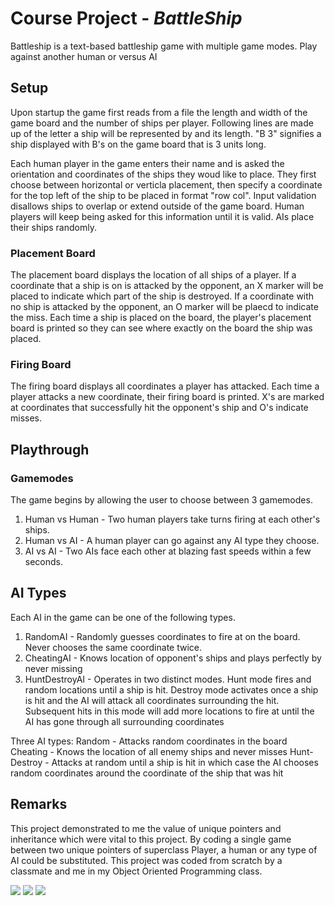 # Course Project - *BattleShip*

Battleship is a text-based battleship game with multiple game modes. Play against another human or versus AI

## Setup
Upon startup the game first reads from a file the length and width of the game board and the number of ships per player. Following lines are made up of the letter a ship will be represented by and its length. "B 3" signifies a ship displayed with B's on the game board that is 3 units long.

Each human player in the game enters their name and is asked the orientation and coordinates of the ships they woud like to place. They first choose between horizontal or verticla placement, then specify a coordinate for the top left of the ship to be placed in format "row col". Input validation disallows ships to overlap or extend outside of the game board. Human players will keep being asked for this information until it is valid. AIs place their ships randomly.

### Placement Board
The placement board displays the location of all ships of a player. If a coordinate that a ship is on is attacked by the opponent, an X marker will be placed to indicate which part of the ship is destroyed. If a coordinate with no ship is attacked by the opponent, an O marker will be plaecd to indicate the miss. Each time a ship is placed on the board, the player's placement board is printed so they can see where exactly on the board the ship was placed.

### Firing Board
The firing board displays all coordinates a player has attacked. Each time a player attacks a new coordinate, their firing board is printed. X's are marked at coordinates that successfully hit the opponent's ship and O's indicate misses.

## Playthrough
### Gamemodes
The game begins by allowing the user to choose between 3 gamemodes.
1. Human vs Human - Two human players take turns firing at each other's ships.
2. Human vs AI - A human player can go against any AI type they choose.
3. AI vs AI - Two AIs face each other at blazing fast speeds within a few seconds.

## AI Types
Each AI in the game can be one of the following types.
1. RandomAI - Randomly guesses coordinates to fire at on the board. Never chooses the same coordinate twice.
2. CheatingAI - Knows location of opponent's ships and plays perfectly by never missing
3. HuntDestroyAI - Operates in two distinct modes. Hunt mode fires and random locations until a ship is hit. Destroy mode activates once a ship is hit and the AI will attack all coordinates surrounding the hit. Subsequent hits in this mode will add more locations to fire at until the AI has gone through all surrounding coordinates

Three AI types:
Random - Attacks random coordinates in the board
Cheating - Knows the location of all enemy ships and never misses
Hunt-Destroy - Attacks at random until a ship is hit in which case the AI chooses random coordinates around the coordinate of the ship that was hit

## Remarks
This project demonstrated to me the value of unique pointers and inheritance which were vital to this project. By coding a single game between two unique pointers of superclass Player, a human or any type of AI could be substituted. This project was coded from scratch by a classmate and me in my Object Oriented Programming class.

![](https://user-images.githubusercontent.com/97923543/162537882-474c260d-ccee-4c1e-a97e-662b9320bbad.png)
![](https://user-images.githubusercontent.com/97923543/162537941-7e894c00-8f1d-4c08-838f-f2456a0f1be7.png)
![](https://user-images.githubusercontent.com/97923543/162537962-ce9a4723-aedf-4574-8c21-436e973a87e4.png)

